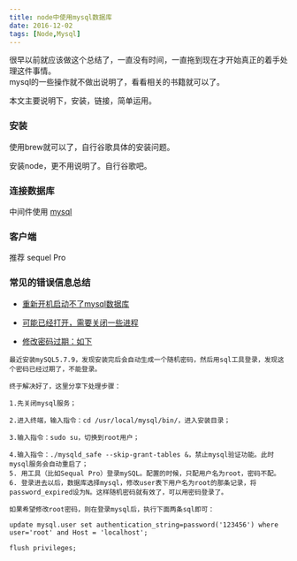 ```yaml
---
title: node中使用mysql数据库
date: 2016-12-02
tags: [Node,Mysql]
---
```


很早以前就应该做这个总结了，一直没有时间，一直拖到现在才开始真正的着手处理这件事情。  
mysql的一些操作就不做出说明了，看看相关的书籍就可以了。  

本文主要说明下，安装，链接，简单运用。

<!-- more -->

### 安装

使用brew就可以了，自行谷歌具体的安装问题。

安装node，更不用说明了。自行谷歌吧。

### 连接数据库

中间件使用 [mysql](https://github.com/mysqljs/mysql)

### 客户端

推荐 sequel Pro

### 常见的错误信息总结

+ [重新开机启动不了mysql数据库](http://stackoverflow.com/questions/5527676/warning-the-user-local-mysql-data-directory-is-not-owned-by-the-mysql-user/35259654#35259654)

+ [可能已经打开，需要关闭一些进程](http://stackoverflow.com/questions/15450091/for-a-newbie-error-2002-hy000-cant-connect-to-local-mysql-server-through-so)

+ [修改密码过期：如下](http://www.lai18.com/content/8651784.html)

```
最近安装mySQL5.7.9，发现安装完后会自动生成一个随机密码，然后用sql工具登录，发现这个密码已经过期了，不能登录。

终于解决好了，这里分享下处理步骤：

1.先关闭mysql服务；

2.进入终端，输入指令：cd /usr/local/mysql/bin/，进入安装目录；

3.输入指令：sudo su，切换到root用户；

4.输入指令：./mysqld_safe --skip-grant-tables &，禁止mysql验证功能。此时mysql服务会自动重启了；
5. 用工具（比如Sequal Pro）登录mySQL。配置的时候，只配用户名为root，密码不配。
6. 登录进去以后，数据库选择mysql，修改user表下用户名为root的那条记录，将password_expired设为N。这样随机密码就有效了，可以用密码登录了。

如果希望修改root密码，则在登录mysql后，执行下面两条sql即可：

update mysql.user set authentication_string=password('123456') where user='root' and Host = 'localhost';

flush privileges;
```
